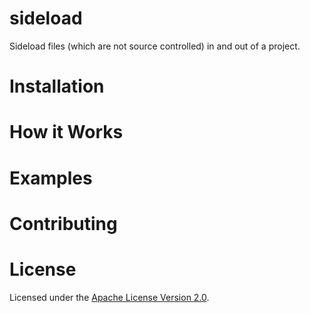 # sideload

Sideload files (which are not source controlled) in and out of a project.

# Installation

# How it Works

# Examples

# Contributing

# License

Licensed under the [Apache License Version 2.0](LICENSE).

